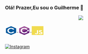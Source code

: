 ### Olá! Prazer,Eu sou o Guilherme 👋

<div align="center">
  <a href="https://github.com/GuilhermeMachadoVieira">
  <img width="50%" src="https://github-readme-stats.vercel.app/api/top-langs/?username=GuilhermeMachadoVieira&layout=compact&langs_count=7&theme=dark"/>
</div>
<div style="display: inline_block"><br>
  <img align="center" alt="Rafa-Js" height="30" width="40" src="https://raw.githubusercontent.com/devicons/devicon/master/icons/c/c-plain.svg">
  <img align="center" alt="Rafa-Csharp" height="30" width="40" src="https://raw.githubusercontent.com/devicons/devicon/master/icons/csharp/csharp-original.svg">
  <img align="center" alt="Rafa-Ts" height="30" width="40" src="https://raw.githubusercontent.com/devicons/devicon/master/icons/javascript/javascript-plain.svg">
</div>
  
  ##
<div> 
<a href="https://www.instagram.com/guilherme_vieira._/" target="_blank">
  <img src="https://img.shields.io/badge/Instagram-E4405F?style=for-the-badge&logo=instagram&logoColor=white" alt="Instagram">
</a>

